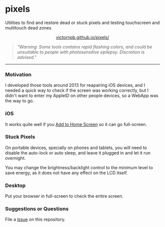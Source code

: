 # pixels
Utilities to find and restore dead or stuck pixels and testing touchscreen and multitouch dead zones

<p align="center"><a href="https://victornpb.github.io/pixels/">victornpb.github.io/pixels/</a></p>

> *"Warning: Some tools contains rapid flashing colors, and could be unsuitable to people with photosensitive epilepsy. Discretion is advised."*

--------------------------------------------------------------------------------

### Motivation

I developed those tools around 2013 for reapairing iOS devices, and I needed a quick way to check if the screen was working correctly, but I didn't want to enter my AppleID on other people devices, so a WebApp was the way to go.

### iOS

It works quite well if you [Add to Home Screen](https://social2.etoro.com/wp-content/uploads/2015/10/ios-mobile-app-home-screen.gif) so it can go full-screen.

### Stuck Pixels

On portable devices, specially on phones and tablets, you will need to disable the auto-lock or auto sleep, and leave it plugged in and let it run overnight.

You may change the brightness/backlight control to the minimum level to save energy, as it does not have any effect on the LCD itself.

### Desktop

Put your browser in full-screen to check the entire screen.

### Suggestions or Questions

File a [issue](https://github.com/victornpb/pixels/issues) on this repository.
